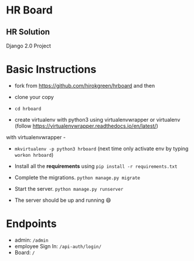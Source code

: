 # HR Board
HR Solution
---

Django 2.0 Project


# Basic Instructions

* fork from https://github.com/hirokgreen/hrboard and then
* clone your copy
* `cd hrboard`

* create virtualenv with python3 using virtualenvwrapper or virtualenv 
(follow https://virtualenvwrapper.readthedocs.io/en/latest/)

with virtualenvwrapper - 

* `mkvirtualenv -p python3 hrboard` (next time only activate env by typing `workon hrboard`)


* Install all the **requirements** using `pip install -r requirements.txt`
* Complete the migrations. `python manage.py migrate`
* Start the server. `python manage.py runserver`
* The server should be up and running :smile:

# Endpoints

* admin: `/admin`
* employee Sign In: `/api-auth/login/`
* Board: `/`

